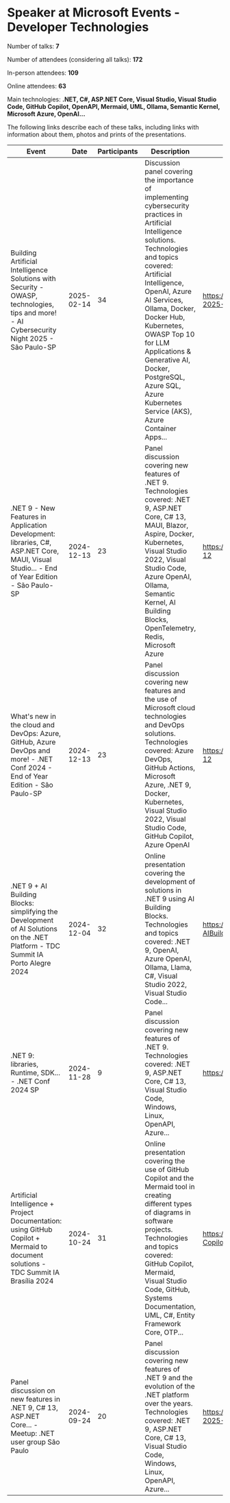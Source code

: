# Speaker at Microsoft Events - Developer Technologies

Number of talks: **7**

Number of attendees (considering all talks): **172**

In-person attendees: **109**

Online attendees: **63**

Main technologies: **.NET, C#, ASP.NET Core, Visual Studio, Visual Studio Code, GitHub Copilot, OpenAPI, Mermaid, UML, Ollama, Semantic Kernel, Microsoft Azure, OpenAI...**

The following links describe each of these talks, including links with information about them, photos and prints of the presentations.

| Event | Date | Participants | Description | Link |
| ------------| ---- | ------------ | ---- | ---- |
| Building Artificial Intelligence Solutions with Security - OWASP, technologies, tips and more! - AI Cybersecurity Night 2025 - São Paulo-SP | 2025-02-14 | 34 | Discussion panel covering the importance of implementing cybersecurity practices in Artificial Intelligence solutions.<br/>Technologies and topics covered: Artificial Intelligence, OpenAI, Azure AI Services, Ollama, Docker, Docker Hub, Kubernetes, OWASP Top 10 for LLM Applications & Generative AI, Docker, PostgreSQL, Azure SQL, Azure Kubernetes Service (AKS), Azure Container Apps... | https://github.com/DotNetSP/AICybersecurityNight-2025-02 |
| .NET 9 - New Features in Application Development: libraries, C#, ASP.NET Core, MAUI, Visual Studio... - End of Year Edition - São Paulo-SP | 2024-12-13 | 23 | Panel discussion covering new features of .NET 9.<br/>Technologies covered: .NET 9, ASP.NET Core, C# 13, MAUI, Blazor, Aspire, Docker, Kubernetes, Visual Studio 2022, Visual Studio Code, Azure OpenAI, Ollama, Semantic Kernel, AI Building Blocks, OpenTelemetry, Redis, Microsoft Azure | https://github.com/DotNetSP/Dotnet-Conf-2024-12 |
| What's new in the cloud and DevOps: Azure, GitHub, Azure DevOps and more! - .NET Conf 2024 - End of Year Edition - São Paulo-SP | 2024-12-13 | 23 | Panel discussion covering new features and the use of Microsoft cloud technologies and DevOps solutions.<br/>Technologies covered: Azure DevOps, GitHub Actions, Microsoft Azure, .NET 9, Docker, Kubernetes, Visual Studio 2022, Visual Studio Code, GitHub Copilot, Azure OpenAI | https://github.com/DotNetSP/Dotnet-Conf-2024-12 |
| .NET 9 + AI Building Blocks: simplifying the Development of AI Solutions on the .NET Platform - TDC Summit IA Porto Alegre 2024 | 2024-12-04 | 32 | Online presentation covering the development of solutions in .NET 9 using AI Building Blocks.<br/>Technologies and topics covered: .NET 9, OpenAI, Azure OpenAI, Ollama, Llama, C#, Visual Studio 2022, Visual Studio Code... | https://github.com/renatogroffe/DotNet9-AIBuildingBlocks_TDC-PortoAlegre-2024-12
| .NET 9: libraries, Runtime, SDK... - .NET Conf 2024 SP | 2024-11-28 | 9 | Panel discussion covering new features of .NET 9.<br/>Technologies covered: .NET 9, ASP.NET Core, C# 13, Visual Studio Code, Windows, Linux, OpenAPI, Azure... | https://github.com/renatogroffe/DotNet9_2024-11 |
| Artificial Intelligence + Project Documentation: using GitHub Copilot + Mermaid to document solutions - TDC Summit IA Brasília 2024 | 2024-10-24 | 31 | Online presentation covering the use of GitHub Copilot and the Mermaid tool in creating different types of diagrams in software projects.<br/>Technologies and topics covered: GitHub Copilot, Mermaid, Visual Studio Code, GitHub, Systems Documentation, UML, C#, Entity Framework Core, OTP... | https://github.com/renatogroffe/Mermaid-Copilot_TDCSummitIABrasilia |
| Panel discussion on new features in .NET 9, C# 13, ASP.NET Core... - Meetup: .NET user group São Paulo | 2024-09-24 | 20 | Panel discussion covering new features of .NET 9 and the evolution of the .NET platform over the years.<br/>Technologies covered: .NET 9, ASP.NET Core, C# 13, Visual Studio Code, Windows, Linux, OpenAPI, Azure... | https://github.com/renatogroffe/DotNetUserGroup-2025-09 |